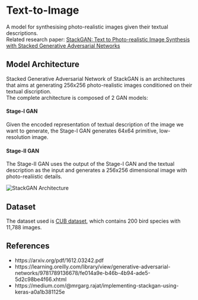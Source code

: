 # Text-to-Image
A model for synthesising photo-realistic images given their textual descriptions.  
Related research paper: [StackGAN: Text to Photo-realistic Image Synthesis with Stacked Generative Adversarial Networks](https://arxiv.org/pdf/1612.03242.pdf)

## Model Architecture
Stacked Generative Adversarial Network of StackGAN is an architectures that aims at generating 256x256 photo-realistic images conditioned on their textual discription.  
The complete architecture is composed of 2 GAN models:
#### Stage-I GAN
Given the encoded representation of textual description of the image we want to generate, the Stage-I GAN generates 64x64 primitive, low-resolution image.
#### Stage-II GAN
The Stage-II GAN uses the output of the Stage-I GAN and the textual description as the input and generates a 256x256 dimensional image with photo-realiistic details.  

![StackGAN Architecture](https://user-images.githubusercontent.com/31109495/94064358-32e02d00-fe07-11ea-8ae0-a53e443f9509.png)


## Dataset
The dataset used is [CUB dataset](https://drive.google.com/open?id=0B3y_msrWZaXLT1BZdVdycDY5TEE), which contains 200 bird species with 11,788 images.


## References
<ul>
  <li> https://arxiv.org/pdf/1612.03242.pdf </li>
  <li> https://learning.oreilly.com/library/view/generative-adversarial-networks/9781789136678/fe014a9e-b46b-4b94-ade5-5d2c98be4f66.xhtml </li>
  <li> https://medium.com/@mrgarg.rajat/implementing-stackgan-using-keras-a0a1b381125e </li>
</ul>
